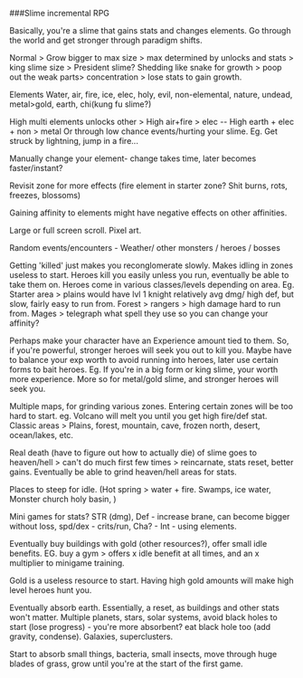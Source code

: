 ###Slime incremental RPG

Basically, you're a slime that gains stats and changes elements. Go through the world and get stronger through paradigm shifts.

Normal > Grow bigger to max size > max determined by unlocks and stats > king slime size > President slime?
Shedding like snake for growth > poop out the weak parts> concentration > lose stats to gain growth.

Elements
Water, air, fire, ice, elec, holy, evil, non-elemental, nature, undead, metal>gold, earth, chi(kung fu slime?)

High multi elements unlocks other > High air+fire > elec -- High earth + elec + non > metal
Or through low chance events/hurting your slime. Eg. Get struck by lightning, jump in a fire...

Manually change your element- change takes time, later becomes faster/instant?

Revisit zone for more effects (fire element in starter zone? Shit burns, rots, freezes, blossoms)

Gaining affinity to elements might have negative effects on other affinities.

Large or full screen scroll. Pixel art.

Random events/encounters - Weather/ other monsters / heroes / bosses

Getting 'killed' just makes you reconglomerate slowly. Makes idling in zones useless to start.
Heroes kill you easily unless you run, eventually be able to take them on. Heroes come in various classes/levels depending on area. Eg. Starter area > plains would have lvl 1 knight relatively avg dmg/ high def, but slow, fairly easy to run from. Forest > rangers > high damage hard to run from. Mages > telegraph what spell they use so you can change your affinity?

Perhaps make your character have an Experience amount tied to them. So, if you're powerful, stronger heroes will seek you out to kill you. Maybe have to balance your exp worth to avoid running into heroes, later use certain forms to bait heroes. Eg. If you're in a big form or king slime, your worth more experience. More so for metal/gold slime, and stronger heroes will seek you.

Multiple maps, for grinding various zones. Entering certain zones will be too hard to start.
eg. Volcano will melt you until you get high fire/def stat.
Classic areas > Plains, forest, mountain, cave, frozen north, desert, ocean/lakes, etc.

Real death (have to figure out how to actually die) of slime goes to heaven/hell > can't do much first few times > reincarnate, stats reset, better gains.
Eventually be able to grind heaven/hell areas for stats.

Places to steep for idle. (Hot spring > water + fire. Swamps, ice water, Monster church holy basin, )

Mini games for stats? STR (dmg), Def - increase brane, can become bigger without loss, spd/dex - crits/run, Cha? - Int - using elements.

Eventually buy buildings with gold (other resources?), offer small idle benefits. EG. buy a gym > offers x idle benefit at all times, and an x multiplier to minigame training. 

Gold is a useless resource to start. Having high gold amounts will make high level heroes hunt you.

Eventually absorb earth. Essentially, a reset, as buildings and other stats won't matter. Multiple planets, stars, solar systems, avoid black holes to start (lose progress) - you're more absorbent? eat black hole too (add gravity, condense). Galaxies, superclusters.

Start to absorb small things, bacteria, small insects, move through huge blades of grass, grow until you're at the start of the first game. 
